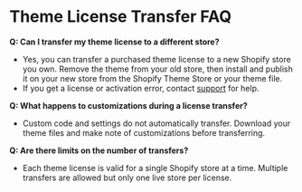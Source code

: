 # Theme License Transfer FAQ

**Q: Can I transfer my theme license to a different store?**
- Yes, you can transfer a purchased theme license to a new Shopify store you own. Remove the theme from your old store, then install and publish it on your new store from the Shopify Theme Store or your theme file.
- If you get a license or activation error, contact [support](https://brickspacelab.com/pages/contact) for help.

**Q: What happens to customizations during a license transfer?**
- Custom code and settings do not automatically transfer. Download your theme files and make note of customizations before transferring.

**Q: Are there limits on the number of transfers?**
- Each theme license is valid for a single Shopify store at a time. Multiple transfers are allowed but only one live store per license.
